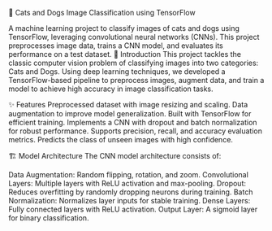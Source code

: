 🐾 Cats and Dogs Image Classification using TensorFlow

A machine learning project to classify images of cats and dogs using TensorFlow, leveraging convolutional neural networks (CNNs). This project preprocesses image data, trains a CNN model, and evaluates its performance on a test dataset.
🐶 Introduction
This project tackles the classic computer vision problem of classifying images into two categories: Cats and Dogs. Using deep learning techniques, we developed a TensorFlow-based pipeline to preprocess images, augment data, and train a model to achieve high accuracy in image classification tasks.

✨ Features
Preprocessed dataset with image resizing and scaling.
Data augmentation to improve model generalization.
Built with TensorFlow for efficient training.
Implements a CNN with dropout and batch normalization for robust performance.
Supports precision, recall, and accuracy evaluation metrics.
Predicts the class of unseen images with high confidence.


🏗️ Model Architecture
The CNN model architecture consists of:

Data Augmentation: Random flipping, rotation, and zoom.
Convolutional Layers: Multiple layers with ReLU activation and max-pooling.
Dropout: Reduces overfitting by randomly dropping neurons during training.
Batch Normalization: Normalizes layer inputs for stable training.
Dense Layers: Fully connected layers with ReLU activation.
Output Layer: A sigmoid layer for binary classification.
